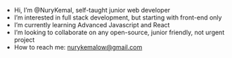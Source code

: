 - Hi, I’m @NuryKemal, self-taught junior web developer
- I’m interested in full stack development, but starting with front-end only
- I’m currently learning Advanced Javascript and React 
- I’m looking to collaborate on any open-source, junior friendly, not urgent project
- How to reach me: nurykemalow@gmail.com

<!---
NuryKemal/NuryKemal is a ✨ special ✨ repository because its `README.md` (this file) appears on your GitHub profile.
You can click the Preview link to take a look at your changes.
--->
